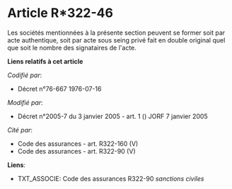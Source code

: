 # Article R*322-46

Les sociétés mentionnées à la présente section peuvent se former soit par acte authentique, soit par acte sous seing privé
fait en double original quel que soit le nombre des signataires de l'acte.

**Liens relatifs à cet article**

_Codifié par_:

  - Décret n°76-667 1976-07-16

_Modifié par_:

  - Décret n°2005-7 du 3 janvier 2005 - art. 1 () JORF 7 janvier 2005

_Cité par_:

  - Code des assurances - art. R322-160 (V)
  - Code des assurances - art. R322-90 (V)

**Liens**:

  - TXT_ASSOCIE: Code des assurances R322-90 *sanctions civiles*
